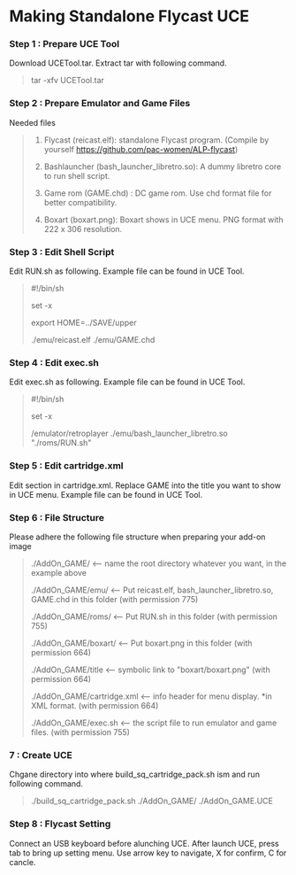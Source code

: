 # Making Standalone Flycast UCE

### Step 1 : Prepare UCE Tool

Download UCETool.tar. Extract tar with following command.
> tar -xfv UCETool.tar

### Step 2 : Prepare Emulator and Game Files

Needed files
> 1. Flycast (reicast.elf): standalone Flycast program. (Compile by yourself  https://github.com/pac-women/ALP-flycast) 
> 
> 2. Bashlauncher (bash_launcher_libretro.so): A dummy libretro core to run shell script.
> 
> 3. Game rom (GAME.chd) : DC game rom. Use chd format file for better compatibility.
> 
> 4. Boxart (boxart.png): Boxart shows in UCE menu. PNG format with 222 x 306 resolution.

### Step 3 : Edit Shell Script

Edit RUN.sh as following. Example file can be found in UCE Tool.

> #!/bin/sh
> 
> set -x
> 
> export HOME=../SAVE/upper
> 
> ./emu/reicast.elf ./emu/GAME.chd

### Step 4 : Edit exec.sh

Edit exec.sh as following. Example file can be found in UCE Tool.

> #!/bin/sh
> 
> set -x
> 
> /emulator/retroplayer ./emu/bash_launcher_libretro.so "./roms/RUN.sh"

### Step 5 : Edit cartridge.xml

Edit **<title>GAME</title>** section in cartridge.xml. Replace GAME into the title you want to show in UCE menu. Example file can be found in UCE Tool.

### Step 6 : File Structure

Please adhere the following file structure when preparing your add-on image

> ./AddOn_GAME/          		 <-- name the root directory whatever you want, in the example above
> 
> ./AddOn_GAME/emu/   		 <-- Put reicast.elf, bash_launcher_libretro.so, GAME.chd in this folder (with permission 775)
> 
> ./AddOn_GAME/roms/   		 <-- Put RUN.sh in this folder (with permission 755)
> 
> ./AddOn_GAME/boxart/   		 <-- Put boxart.png in this folder (with permission 664)
> 
> ./AddOn_GAME/title      	 <-- symbolic link to "boxart/boxart.png" (with permission 664)
> 
> ./AddOn_GAME/cartridge.xml 	 <-- info header for menu display. *in XML format. (with permission 664)
> 
> ./AddOn_GAME/exec.sh       	 <-- the script file to run emulator and game files. (with permission 755)

###  7 : Create UCE

Chgane directory into where build_sq_cartridge_pack.sh ism and run following command.

> ./build_sq_cartridge_pack.sh ./AddOn_GAME/ ./AddOn_GAME.UCE

### Step 8 : Flycast Setting

Connect an USB keyboard before alunching UCE.
After launch UCE, press tab to bring up setting menu. Use arrow key to navigate, X for confirm, C for cancle.
